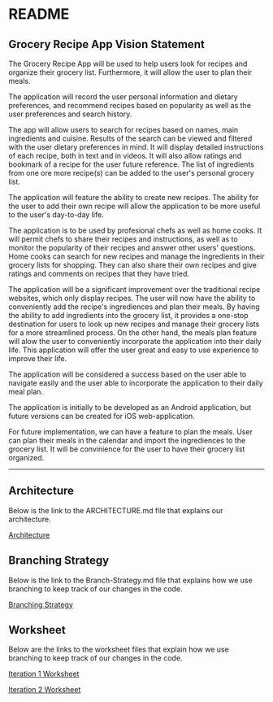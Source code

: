 
# README

## Grocery Recipe App Vision Statement

The Grocery Recipe App will be used to help users look for recipes and organize their grocery list. Furthermore, it will allow the user to plan their meals.

The application will record the user personal information and dietary preferences, and recommend recipes based on popularity as well as the user preferences and search history.

The app will allow users to search for recipes based on names, main ingredients and cuisine. Results of the search can be viewed and filtered with the user dietary preferences in mind. It will display detailed instructions of each recipe, both in text and in videos. It will also allow ratings and bookmark of a recipe for the user future reference. The list of ingredients from one ore more recipe(s) can be added to the user's personal grocery list.

The application will feature the ability to create new recipes. The ability for the user to add their own recipe will allow the application to be more useful to the user's day-to-day life.

The application is to be used by profesional chefs as well as home cooks. It will permit chefs to share their recipes and instructions, as well as to monitor the popularity of their recipes and answer other users' questions. Home cooks can search for new recipes and manage the ingredients in their grocery lists for shopping. They can also share their own recipes and give ratings and comments on recipes that they have tried.

The application will be a significant improvement over the traditional recipe websites, which only display recipes. The user will now have the ability to conveniently add the recipe's ingrediences and plan their meals. By having the ability to add ingredients into the grocery list, it provides a one-stop destination for users to look up new recipes and manage their grocery lists for a more streamlined process. On the other hand, the meals plan feature will alow the user to conveniently incorporate the application into their daily life. This application will offer the user great and easy to use experience to improve their life.

The application will be considered a success based on the user able to navigate easily and the user able to incorporate the application to their daily meal plan.

The application is initially to be developed as an Android application, but future versions can be created for iOS web-application.

For future implementation, we can have a feature to plan the meals. User can plan their meals in the calendar and import the ingrediences to the grocery list. It will be convinience for the user to have their grocery list organized.

---

## Architecture

Below is the link to the ARCHITECTURE.md file that explains our architecture.

[Architecture](https://code.cs.umanitoba.ca/winter-2022-a02/group-8/recipe-app/-/blob/main/Architecture/ARCHITECTURE.md)

## Branching Strategy

Below is the link to the Branch-Strategy.md file that explains how we use branching to keep track of our changes in the code.

[Branching Strategy](https://code.cs.umanitoba.ca/winter-2022-a02/group-8/recipe-app/-/blob/main/Branching-Strategy.md)

## Worksheet

Below are the links to the worksheet files that explain how we use branching to keep track of our changes in the code.

[Iteration 1 Worksheet](https://code.cs.umanitoba.ca/winter-2022-a02/group-8/recipe-app/-/blob/main/i1_worksheet.md)

[Iteration 2 Worksheet](https://code.cs.umanitoba.ca/winter-2022-a02/group-8/recipe-app/-/blob/main/i2_worksheet.md)

